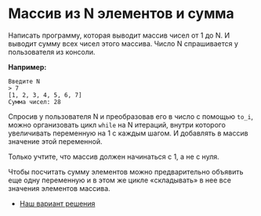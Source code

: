 # Массив из N элементов и сумма 

Написать программу, которая выводит массив чисел от 1 до N. И выводит сумму всех чисел этого массива. Число N спрашивается у пользователя из консоли.

**Например:**

```
Введите N
> 7
[1, 2, 3, 4, 5, 6, 7]
Сумма чисел: 28
```

<div class="rubyrush-task-hint">

Спросив у пользователя N и преобразовав его в число с помощью `to_i`, можно организовать цикл `while` на N итераций, внутри которого увеличивать переменную на 1 с каждым шагом. И добавлять в массив значение этой переменной.

Только учтите, что массив должен начинаться с 1, а не с нуля.

Чтобы посчитать сумму элементов можно предварительно объявить еще одну переменную и в этом же цикле «складывать» в нее все значения элементов массива.

</div>


<div class="rubyrush-task-answer">


<ul>
<li><a href="https://github.com/aristofun/rubyrush-path/blob/master/steps/loops-01/solution/array.rb" class="rubyrush-task-solution-link">Наш вариант решения</a></li></ul>

</div>
